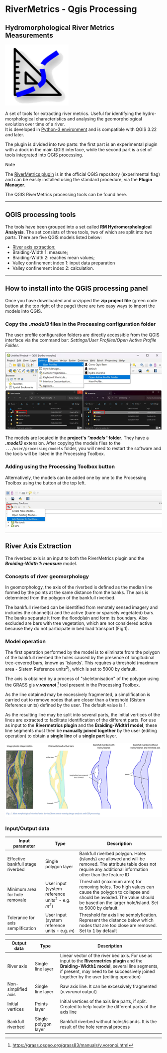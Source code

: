 # **RiverMetrics** - Qgis Processing

## Hydromorphological River Metrics Measurements 
![RM logo con ombra](other/icons&logos/RM2.png)

A set of tools for extracting river metrics. Useful for identifying the hydro-morphological characteristics and analysing the geomorphological evolution over time of a river.    
It is developed in [Python-3 environment](www.python.org) and is compatible with QGIS 3.22 and later.

The plugin is divided into two parts: the first part is an experimental plugin with a dock in the main QGIS interface, while the second part is a set of tools integrated into QGIS processing.

> [!Note]
> The [RiverMetrics plugin](https://github.com/pierluigiderosa/RiverMetrics.git) is in the official QGIS repository (experimental flag) and can be easily installed using the standard procedure, via the **Plugin Manager**. 

 The QGIS RiverMetrics processing tools can be found here.

---
## QGIS processing tools

The tools have been grouped into a set called **RM Hydromorphological Analysis**. The set consists of three tools, two of which are split into two parts. There are five QGIS models listed below:

* [River axis extraction;](https://github.com/Freddi-kru/Rivermetrics-plugin---processing/blob/main/README.md#river-axis-extraction)
* Braiding-Width 1: measure;
* Braiding-Width 2: reaches mean values;
* Valley confinement index 1: input data preparation
* Valley confinement index 2: calculation.
---
## How to install into the **QGIS processing panel**
Once you have downloaded and unzipped the **zip project file** (green code button at the top right of the page) there are two easy ways to import the models into QGIS.

### Copy the _.model3_ files in the Processing configuration folder 
The user profile configuration folders are directly accessible from the QGIS interface via the command bar: _Settings/User Profiles/Open Active Profile Folder_.

![aprire cartella del profilo](other/images/installazione.jpg)

The models are located in the **project's _"models"_ folder**. They have a _**.model3**_ extension. 
After copying the models files to the 
`.../user/processing/models` folder, you will need to restart the software and the tools will be listed in the Processing Toolbox.

### Adding using the Processing Toolbox button
Alternatively, the models can be added one by one to the Processing Toolbox using the button at the top left.

![processing toolbox button](other/images/pulsante_processing.jpg)

---
## River Axis Extraction
The riverbed axis is an input to both the RiverMetrics plugin and the _**Braiding-Width 1: measure**_ model.

### Concepts of river geomorphology
In geomorphology, the axis of the riverbed is defined as the median line formed by the points at the same distance from the banks. The axis is determined from the polygon of the bankfull riverbed.

The bankfull riverbed can be identified from remotely sensed imagery and includes the channel(s) and the active (bare or sparsely vegetated) bars. The banks separate it from the floodplain and form its boundary. Also excluded are bars with tree vegetation, which are not considered active because they do not participate in bed load transport (Fig.1).

### Model operation

The first operation performed by the model is to eliminate from the polygon of the bankfull riverbed the holes caused by the presence of longitudinal tree-covered bars, known as 'islands'. This requires a threshold (maximum area - Sistem Reference units<sup>2</sup>), which is set to 5000 by default.

The axis is obtained by a process of "skeletonisation" of the polygon using the GRASS gis _**v.voronoi** [^1]_ tool present in the Processing Toolbox.
[^1]: https://grass.osgeo.org/grass83/manuals/v.voronoi.html

As the line obtained may be excessively fragmented, a simplification is carried out to remove nodes that are closer than a threshold (Sistem Reference units) defined by the user. The default value is 1.

As the resulting line may be split into several parts, the initial vertices of the lines are extracted to facilitate identification of the different parts. For use as input to the **Rivermetrics plugin** and the **Braiding-Width1 model**, these line segments must then be **manually joined together** by the user (editing operation) to obtain a **single line** of a **single part** layer.


![scheme of main morphological units ](other/images/unita_morfologiche.jpeg)
<!-- La figura è stata fatta con il file POA-abdac/chiascio_51-52.qgz, ho provato anche un SVG che funziona con qualche accorgimento (rettangoli bianchi a coprire i vettoriali). Sembra lento a renderizzare perciò ho ricollegato una JPG -->

### Input/Output data

| Input parameter | Type | Description |
| --- | --- | --- |
| Effective bankfull stage riverbed | Single polygon layer| Bankfull riverbed polygon. Holes (islands) are allowed and will be removed. The attribute table does not require any additional information other than the feature ID |
| Minimum area for hole removale | User input (system reference units<sup>2</sup> - e.g. _m<sup>2</sup>_) | Threshold (maximum area) for removing holes. Too high values can cause the polygon to collapse and should be avoided. The value should be based on the larger hole/island. Set to 5000 by default.|
| Tolerance for axis semplification | User input (system reference units - e.g. _m_) | Threshold for axis line semplyfication. Represent the distance below which nodes that are too close are removed. Set to 1 by default |

| Output data | Type | Description |
| --- | --- | --- |
| River axis | Single line layer | Linear vector of the river bed axis. For use as input to the **Rivermetrics plugin** and the **Braiding-Width1 model**, several line segments, if present, may need to be successively joined together by the user (editing operation) |
| Non-simplified axis | Single line layer |  Raw axis line. It can be excessively fragmented  (_v.voronoi_ output) |
| Initial vertices | Points layer | Initial vertices of the axis line parts, if split. Created to help locate the different parts of the axis line |
| Bankfull riverbed | Single polygon layer | Bankfull riverbed without holes/islands. It is the result of the hole removal process |
